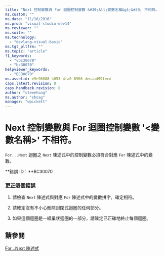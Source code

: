 ```yaml
---
title: "Next 控制變數與 For 迴圈控制變數 &#39;&lt;變數名稱&gt;&#39; 不相符。 | Microsoft Docs"
ms.custom: ""
ms.date: "11/16/2016"
ms.prod: "visual-studio-dev14"
ms.reviewer: ""
ms.suite: ""
ms.technology: 
  - "devlang-visual-basic"
ms.tgt_pltfrm: ""
ms.topic: "article"
f1_keywords: 
  - "vbc30070"
  - "bc30070"
helpviewer_keywords: 
  - "BC30070"
ms.assetid: e9e96008-b053-4fa0-8966-decaad99fecd
caps.latest.revision: 8
caps.handback.revision: 8
author: "stevehoag"
ms.author: "shoag"
manager: "wpickett"
---
```

# Next 控制變數與 For 迴圈控制變數 &#39;&lt;變數名稱&gt;&#39; 不相符。
`For...Next` 迴圈之 `Next` 陳述式中的控制變數必須符合對應 `For` 陳述式中的變數。  
  
 **錯誤 ID︰**BC30070  
  
### 更正這個錯誤  
  
1.  請檢查 `Next` 陳述式與對應 `For` 陳述式中的變數拼字，確定相符。  
  
2.  請確定沒有不小心刪除封閉式迴圈的任何部分。  
  
3.  如果這個迴圈是一組巢狀迴圈的一部分，請確定已正確地終止每個迴圈。  
  
## 請參閱  
 [For...Next 陳述式](/dotnet/visual-basic/language-reference/statements/for-next-statement)
